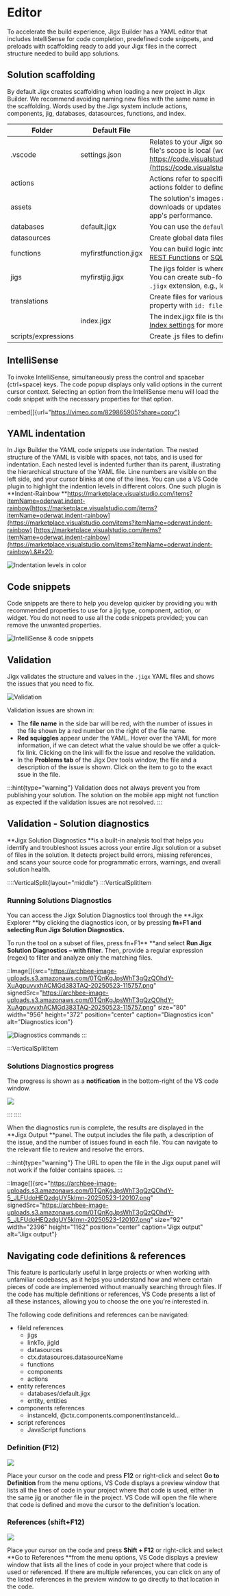 # Editor

To accelerate the build experience, Jigx Builder has a YAML editor that includes IntelliSense for code completion, predefined code snippets, and preloads with scaffolding ready to add your Jigx files in the correct structure needed to build app solutions.

## Solution scaffolding

By default Jigx creates scaffolding when loading a new project in Jigx Builder. We recommend avoiding naming new files with the same name in the scaffolding. Words used by the Jigx system include actions, components, jig, databases, datasources, functions, and index.

| Folder              | Default File         | Description                                                                                                                                                                                                                                                                                                                                                                                                                                                                                   |
| ------------------- | -------------------- | --------------------------------------------------------------------------------------------------------------------------------------------------------------------------------------------------------------------------------------------------------------------------------------------------------------------------------------------------------------------------------------------------------------------------------------------------------------------------------------------- |
| .vscode             | settings.json        | Relates to your Jigx solution and contains internal parameter settings required by Jigx Builder runtime. This file's scope is local (workspace) and applies to the current solution. For more information, see <a href="https://code.visualstudio.com/docs/getstarted/settings" target="_blank">https\://code.visualstudio.com/docs/getstarted/settings</a>[https://code.visualstudio.com/docs/getstarted/settings](https://code.visualstudio.com/docs/getstarted/settings) VS code settings. |
| actions             |                      | Actions refer to specific controls or operations responding to an event or input. Create [global actions](./../UI/Actions.md) under the actions folder to define actions once and reuse them multiple times in different jigs.                                                                                                                                                                                                                                                                |
| assets              |                      | The solution's images and icons defined under the [Assets](./../UI/Assets.md) folder will preload and cache when the solution downloads or updates in the app.  Allows images and icons to display when the app is offline and improves the app's performance.                                                                                                                                                                                                                                |
| databases           | default.jigx         | You can use the `default.jigx` file to define the tables in the [Dynamic Data](<./../Data/Data Providers/Dynamic Data.md>) Provider.                                                                                                                                                                                                                                                                                                                                                          |
| datasources         |                      | Create global data files with .jigx extension- these are available for use in your whole solution to any of the jigs.                                                                                                                                                                                                                                                                                                                                                                         |
| functions           | myfirstfunction.jigx | You can build logic into your solution by adding functions to get or update data from a remote service, such as [REST Functions](<./../../Administration/Solutions/REST Functions.md>) or [SQL Functions](<./../../Administration/Solutions/SQL Functions.md>).                                                                                                                                                                                                                               |
| jigs                | myfirstjig.jigx      | The jigs folder is where you create all the files used to configure the screens for the app on your mobile device. You can create sub-folders inside the jigs folder for categorization. All files in the jigs folder must have the `.jigx` extension, e.g.,  leave-form.jigx                                                                                                                                                                                                                 |
| translations        |                      | Create files for various languages using localization, then reference the file in your jig using the `Text Locale` property with `id: file name`. For more information, see [Localization](<./../Additional functionality/Localization.md>).                                                                                                                                                                                                                                                  |
|                     | index.jigx           | The index.jigx file is the app's home screen. It uses bottom tabs to determine the layout. See [Home Hub](<./../UI/Home Hub.md>) and [Index settings](<./../UI/Home Hub/Index settings.md>) for more information.                                                                                                                                                                                                                                                                             |
| scripts/expressions |                      | Create .js files to define your [JavaScript functions](#) that can be used in [expressions](./../Logic/Expressions.md).                                                                                                                                                                                                                                                                                                                                                                       |

## IntelliSense

To invoke IntelliSense, simultaneously press the control and spacebar (ctrl+space) keys. The code popup displays only valid options in the current cursor context. Selecting an option from the IntelliSense menu will load the code snippet with the necessary properties for that option.

::embed[]{url="https://vimeo.com/829865905?share=copy"}

## YAML indentation

In Jigx Builder the YAML code snippets use indentation. The nested structure of the YAML is visible with spaces, not tabs, and is used for indentation. Each nested level is indented further than its parent, illustrating the hierarchical structure of the YAML file. Line numbers are visible on the left side, and your cursor blinks at one of the lines. You can use a VS Code plugin to highlight the indention levels in different colors. One such plugin is **Indent-Rainbow **<a href="https://marketplace.visualstudio.com/items?itemName=oderwat.indent-rainbow" target="_blank">https\://marketplace.visualstudio.com/items?itemName=oderwat.indent-rainbow</a>[https://marketplace.visualstudio.com/items?itemName=oderwat.indent-rainbow](https://marketplace.visualstudio.com/items?itemName=oderwat.indent-rainbow) [https://marketplace.visualstudio.com/items?itemName=oderwat.indent-rainbow](https://marketplace.visualstudio.com/items?itemName=oderwat.indent-rainbow).&#x20;

![Indentation levels in color](https://archbee-image-uploads.s3.amazonaws.com/x7vdIDH6-ScTprfmi2XXX/QymqO8OqTZoINMMdQJ4MM_jb-colorindent.png "Indentation levels in color")

## Code snippets

Code snippets are there to help you develop quicker by providing you with recommended  properties to use for a jig type, component, action, or widget. You do not need to use all the code snippets provided; you can remove the unwanted properties.

![IntelliSense & code snippets](https://archbee-image-uploads.s3.amazonaws.com/x7vdIDH6-ScTprfmi2XXX/kr7nZdObHWrTB_Fo7vYDJ_jb-intellisensecode.gif "IntelliSense & code snippets")

## Validation

Jigx validates the structure and values in the `.jigx` YAML files and shows the issues that you need to fix.

![Validation ](https://archbee-image-uploads.s3.amazonaws.com/x7vdIDH6-ScTprfmi2XXX/SX0T3-ddqxxV15RWT7Lpg_jb-validation.png "Validation ")

Validation issues are shown in:

- The **file name** in the side bar will be red, with the number of issues in the file shown by a red number on the right of the file name.
- **Red squiggles** appear under the YAML. Hover over the YAML for more information, if we can detect what the value should be we offer a quick-fix link. Clicking on the link will fix the issue and resolve the validation.
- In the **Problems tab** of the Jigx Dev tools window, the file and a description of the issue is shown. Click on the item to go to the exact ssue in the file.

:::hint{type="warning"}
Validation does not always prevent you from publishing your solution. The solution on the mobile app might not function as expected if the validation issues are not resolved.
:::

## Validation - Solution diagnostics

**Jigx Solution Diagnostics **is a built-in analysis tool that helps you identify and troubleshoot issues across your entire Jigx solution or a subset of files in the solution. It detects project build errors, missing references, and scans your source code for programmatic errors, warnings, and overall solution health.

::::VerticalSplit{layout="middle"}
:::VerticalSplitItem
### Running Solutions Diagnostics

You can access the Jigx Solution Diagnostics tool through the **Jigx Explorer **by clicking the diagnostics icon, or by pressing **fn+F1 **and selecting Run Jigx Solution Diagnostics**.**

To run the tool on a subset of files, press fn+F1** **and select **Run Jigx Solution Diagnostics – with filter**. Then, provide a regular expression (regex) to filter and analyze only the matching files.

::Image[]{src="https://archbee-image-uploads.s3.amazonaws.com/0TQnKgJpsWhT3gQzQOhdY-XuAgpuvvxhACMGd383TAQ-20250523-115757.png" signedSrc="https://archbee-image-uploads.s3.amazonaws.com/0TQnKgJpsWhT3gQzQOhdY-XuAgpuvvxhACMGd383TAQ-20250523-115757.png" size="80" width="956" height="372" position="center" caption="Diagnostics icon" alt="Diagnostics icon"}

![Diagnostics commands](https://archbee-image-uploads.s3.amazonaws.com/0TQnKgJpsWhT3gQzQOhdY-eTSwCdtvKI34jrciC8c4i-20250523-115854.png "Diagnostics commands")
:::

:::VerticalSplitItem
### Solutions Diagnostics progress

The progress is shown as a **notification** in the bottom-right of the VS code window.&#x20;

![](https://archbee-image-uploads.s3.amazonaws.com/0TQnKgJpsWhT3gQzQOhdY-au-5XQOC20nuylo-jJoYu-20250523-120010.png)


:::
::::

When the diagnostics run is complete, the results are displayed in the **Jigx Output **panel. The output includes the file path, a description of the issue, and the number of issues found in each file. You can navigate to the relevant file to review and resolve the errors.

:::hint{type="warning"}
The URL to open the file in the Jigx ouput panel will not work if the folder contains spaces.
:::

::Image[]{src="https://archbee-image-uploads.s3.amazonaws.com/0TQnKgJpsWhT3gQzQOhdY-5_JLFUdoHEQzdgUY5kImn-20250523-120107.png" signedSrc="https://archbee-image-uploads.s3.amazonaws.com/0TQnKgJpsWhT3gQzQOhdY-5_JLFUdoHEQzdgUY5kImn-20250523-120107.png" size="92" width="2396" height="1162" position="center" caption="Jigx output" alt="Jigx output"}

## Navigating code definitions & references

This feature is particularly useful in large projects or when working with unfamiliar codebases, as it helps you understand how and where certain pieces of code are implemented without manually searching through files. If the code has multiple definitions or references, VS Code presents a list of all these instances, allowing you to choose the one you're interested in.

The following code definitions and references can be navigated:

- fileId references
  - jigs
  - linkTo, jigId
  - datasources
  - ctx.datasources.datasourceName
  - functions
  - components
  - actions
- entity references
  - databases/default.jigx
  - entity, entities
- components references
  - instanceId, @ctx.components.componentInstanceId...
- script references
  - JavaScript functions

### Definition (F12)

![](https://archbee-image-uploads.s3.amazonaws.com/x7vdIDH6-ScTprfmi2XXX/Fngvr94bdyeeid19lLKhU_jb-godef.gif)

Place your cursor on the code and press **F12** or right-click and select **Go to Definition** from the menu options, VS Code displays a preview window that lists all the lines of code in your project where that code is used, either in the same jig or another file in the project. VS Code will open the file where that code is defined and move the cursor to the definition's location.

### References (shift+F12)

![](https://archbee-image-uploads.s3.amazonaws.com/x7vdIDH6-ScTprfmi2XXX/cShnfmtfqWELAanH7yGDT_jb-f12-goref.gif)

Place your cursor on the code and press **Shift + F12** or right-click and select **Go to References **from the menu options, VS Code displays a preview window that lists all the lines of code in your project where that code is used or referenced. If there are multiple references, you can click on any of the listed references in the preview window to go directly to that location in the code.
